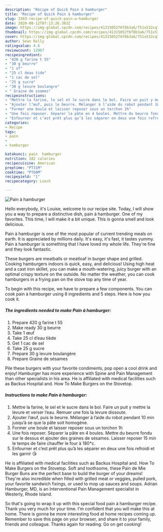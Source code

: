```yaml
---
description: "Recipe of Quick Pain à hamburger"
title: "Recipe of Quick Pain à hamburger"
slug: 3303-recipe-of-quick-pain-a-hamburger
date: 2020-08-12T07:13:26.383Z
image: https://img-global.cpcdn.com/recipes/41315052f6f8b3a6/751x532cq70/pain-a-hamburger-photo-principale-de-la-recette.jpg
thumbnail: https://img-global.cpcdn.com/recipes/41315052f6f8b3a6/751x532cq70/pain-a-hamburger-photo-principale-de-la-recette.jpg
cover: https://img-global.cpcdn.com/recipes/41315052f6f8b3a6/751x532cq70/pain-a-hamburger-photo-principale-de-la-recette.jpg
author: Sean Kelly
ratingvalue: 4.6
reviewcount: 12967
recipeingredient:
- "420 g farine t 55"
- "30 g beurre"
- "1 uf"
- "25 cl deau tide"
- "1 cac de sel"
- "25 g sucre"
- "30 g levure boulangre"
- " Graine de ssames"
recipeinstructions:
- "Mettre la farine, le sel et le sucre dans le bol. Faire un puit y mettre la levure et verser l’eau. Remuer une fois la levure dissoute."
- "Ajouter l’œuf, puis le beurre. Mélanger à l’aide du robot pendant 10 min jusqu’à se que la pâte soit homogène."
- "Former une boule et laisser reposer sous un torchon 1h"
- "Une fois reposer. Séparer la pâte en 4 boules. Mettre du beurre fondu sur le dessus et ajouter des graines de sésames. Laisser reposer 15 min le temps de faire chauffer le four à 180*c."
- "Enfourner et c’est prêt plus qu’à les séparer en deux une fois refroidi et les garnir 😘"
categories:
- Recipe
tags:
- pain
- 
- hamburger

katakunci: pain  hamburger 
nutrition: 182 calories
recipecuisine: American
preptime: "PT31M"
cooktime: "PT60M"
recipeyield: "1"
recipecategory: Lunch

---
```



![Pain à hamburger](https://img-global.cpcdn.com/recipes/41315052f6f8b3a6/751x532cq70/pain-a-hamburger-photo-principale-de-la-recette.jpg)

Hello everybody, it's Louise, welcome to our recipe site. Today, I will show you a way to prepare a distinctive dish, pain à hamburger. One of my favorites. This time, I will make it a bit unique. This is gonna smell and look delicious.

Pain à hamburger is one of the most popular of current trending meals on earth. It is appreciated by millions daily. It's easy, it's fast, it tastes yummy. Pain à hamburger is something that I have loved my whole life. They're fine and they look fantastic.

These burgers are meatballs or meatloaf in burger shape and grilled. Cooking hamburgers indoors is quick, easy, and delicious! Using high heat and a cast iron skillet, you can make a mouth-watering, juicy burger with an optimal crispy texture on the outside. No matter the weather, you can cook hamburgers in a frying pan on the stove top any time of year.


To begin with this recipe, we have to prepare a few components. You can cook pain à hamburger using 8 ingredients and 5 steps. Here is how you cook it.

<!--inarticleads1-->

##### The ingredients needed to make Pain à hamburger:

1. Prepare 420 g farine t 55
1. Make ready 30 g beurre
1. Take 1 œuf
1. Take 25 cl d’eau tiède
1. Get 1 cac de sel
1. Take 25 g sucre
1. Prepare 30 g levure boulangère
1. Prepare  Graine de sésames


Pile these burgers with your favorite condiments, pop open a cool drink and enjoy! Hamburger has more experience with Spine and Pain Management than other specialists in his area. He is affiliated with medical facilities such as Backus Hospital and. How To Make Burgers on the Stovetop. 

<!--inarticleads2-->

##### Instructions to make Pain à hamburger:

1. Mettre la farine, le sel et le sucre dans le bol. Faire un puit y mettre la levure et verser l’eau. Remuer une fois la levure dissoute.
1. Ajouter l’œuf, puis le beurre. Mélanger à l’aide du robot pendant 10 min jusqu’à se que la pâte soit homogène.
1. Former une boule et laisser reposer sous un torchon 1h
1. Une fois reposer. Séparer la pâte en 4 boules. Mettre du beurre fondu sur le dessus et ajouter des graines de sésames. Laisser reposer 15 min le temps de faire chauffer le four à 180*c.
1. Enfourner et c’est prêt plus qu’à les séparer en deux une fois refroidi et les garnir 😘


He is affiliated with medical facilities such as Backus Hospital and. How To Make Burgers on the Stovetop. Soft and toothsome, these Pain de Mie Burger Buns are the perfect base to build the burger of your dreams! They&#39;re also incredible when filled with grilled meat or veggies, pulled pork, your favorite sandwich fixings, or used to mop up sauces and soups. Adrian Hamburger, MD, is an Interventional Pain Management specialist in Westerly, Rhode Island. 

So that's going to wrap it up with this special food pain à hamburger recipe. Thank you very much for your time. I'm confident that you will make this at home. There is gonna be more interesting food at home recipes coming up. Remember to save this page on your browser, and share it to your family, friends and colleague. Thanks again for reading. Go on get cooking!
